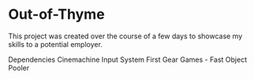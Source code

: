 # Out-of-Thyme
This project was created over the course of a few days to showcase my skills to a potential employer.

Dependencies
Cinemachine
Input System
First Gear Games - Fast Object Pooler
